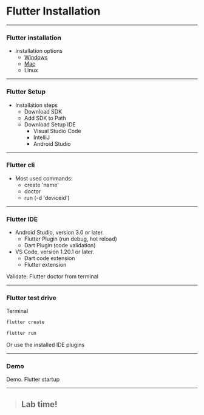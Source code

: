 # Flutter Installation

---
### Flutter installation
- Installation options
    - <a href="https://flutter.io/setup-windows/#system-requirements">Windows</a>
    - <a href="https://flutter.io/setup-macos/">Mac</a>
    - <a wwhref="https://flutter.io/setup-linux/">Linux</a>

---
### Flutter Setup 
- Installation steps
    - Download SDK
    - Add SDK to Path
    - Download Setup IDE     
        - Visual Studio Code
        - IntelliJ
        - Android Studio

---
### Flutter cli
- Most used commands:
    - create 'name'
    - doctor
    - run (-d 'deviceid')

---
### Flutter IDE
- Android Studio, version 3.0 or later.
    - Flutter Plugin (run debug, hot reload)
    - Dart Plugin (code validation)
- VS Code, version 1.20.1 or later.
    - Dart code extension
    - Flutter extension

Validate: Flutter doctor from terminal

---
### Flutter test drive 

Terminal
```js
flutter create
```
```js
flutter run
```

Or use the installed IDE plugins

---
### Demo 

Demo. Flutter startup 

---
<!-- .slide: data-background="url('images/lab2.jpg')" --> 
<!-- .slide: class="lab" -->
> ## Lab time!